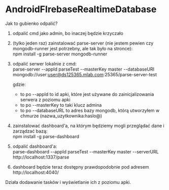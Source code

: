 # AndroidFIrebaseRealtimeDatabase

Jak to gubienko odpalić?
1. odpalić cmd jako admin, bo inaczej będzie krzyczało
2. (tylko jeden raz) zainstalować parse-server (nie jestem pewien czy mongodb-runner jest potrzebny, ale tak było na stronce): <br/>
	 npm install -g parse-server mongodb-runner
3. odpalić serwer lokalnie z cmd:<br/>
	parse-server --appId parseTest --masterKey master --databaseURI mongodb://user:user@ds125365.mlab.com:25365/parse-server-test
	
	gdzie:
	- to po --appId to id apki, które jest używane do zainicjalizowania serwera z poziomu apki<br/>
	- to po --masterKey to taki klucz admina<br/>
	- to po --databaseURL to adres bazy mongodb, którą utworzyłem w chmurze (nazwa_uzytkownika:haslo@)<br/>
4. zainstalować dashboard'a, na którym będziemy mogli przeglądać dane i zarządzać bazą:<br/>
	npm install -g parse-dashboard<br/>
5. odpalić dashboard'a:<br/>
	parse-dashboard --appId parseTest --masterKey master --serverURL  http://localhost:1337/parse<br/>
6. dashboard będzie teraz dostępny prawdopodobnie pod adresem http://localhost:4040/<br/>

Działa dodawanie tasków i wyświetlanie ich z poziomu apki.

